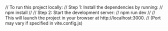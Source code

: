 // To run this project locally:
// Step 1: Install the dependencies by running:
// npm install
//
// Step 2: Start the development server:
// npm run dev
//
// This will launch the project in your browser at http://localhost:3000.
// (Port may vary if specified in vite.config.js)
